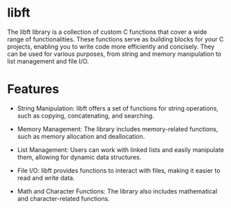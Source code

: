 # libft

The libft library is a collection of custom C functions that cover a wide range of functionalities. These functions serve as building blocks for your C projects, enabling you to write code more efficiently and concisely. They can be used for various purposes, from string and memory manipulation to list management and file I/O.

# Features

* String Manipulation: libft offers a set of functions for string operations, such as copying, concatenating, and searching.

* Memory Management: The library includes memory-related functions, such as memory allocation and deallocation.

* List Management: Users can work with linked lists and easily manipulate them, allowing for dynamic data structures.

* File I/O: libft provides functions to interact with files, making it easier to read and write data.

* Math and Character Functions: The library also includes mathematical and character-related functions.
